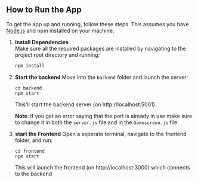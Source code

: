 ## How to Run the App

To get the app up and running, follow these steps. This assumes you have [Node.js](https://nodejs.org/) and npm installed on your machine.

1. **Install Dependencies**  
   Make sure all the required packages are installed by navigating to the project root directory and running:  
   ```bash
   npm install
   ```

2. **Start the backend**
    Move into the `backend` folder and launch the server:
    ```
    cd backend
    npm start
    ```
    This'll start the backend server (on http://localhost:5001)

    **Note**: If you get an error saying that the port is already in use make sure to change it in both the `server.js` file and in the `Gamescreen.js` file.

3. **start the Frontend**
    Open a seperate terminal, navigate to the frontend folder, and run:
    ```
    cd frontend 
    npm start
    ```
    This will launch the frontend (on http://localhost:3000) which connects to the backend

